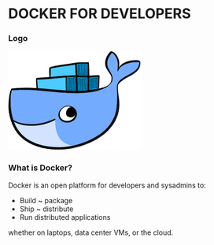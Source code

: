 # DOCKER FOR DEVELOPERS

### Logo

![docker](docker.png)

### What is Docker?
Docker is an open platform for developers and sysadmins to:

  - Build ~ package
  - Ship ~ distribute
  - Run distributed applications

whether on laptops, data center VMs, or the cloud.
